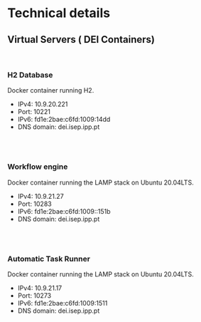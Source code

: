 # Technical details

## Virtual Servers ( DEI Containers)
<br>

### H2 Database

Docker container running H2.

 - IPv4: 10.9.20.221
 - Port: 10221
 - IPv6: fd1e:2bae:c6fd:1009:14dd
 - DNS domain: dei.isep.ipp.pt
<br>
<br>

### Workflow engine

Docker container running the LAMP stack on Ubuntu 20.04LTS.

 - IPv4: 10.9.21.27
 - Port: 10283
 - IPv6: fd1e:2bae:c6fd:1009::151b
 - DNS domain: dei.isep.ipp.pt
<br>
<br>

### Automatic Task Runner

Docker container running the LAMP stack on Ubuntu 20.04LTS.

 - IPv4: 10.9.21.17
 - Port: 10273
 - IPv6: fd1e:2bae:c6fd:1009:1511
 - DNS domain: dei.isep.ipp.pt
